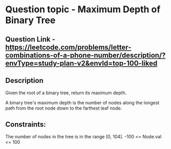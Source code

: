 # Question topic - Maximum Depth of Binary Tree

## Question Link - https://leetcode.com/problems/letter-combinations-of-a-phone-number/description/?envType=study-plan-v2&envId=top-100-liked

## Description
Given the root of a binary tree, return its maximum depth.

A binary tree's maximum depth is the number of nodes along the longest path from the root node down to the farthest leaf node.

## Constraints:
The number of nodes in the tree is in the range [0, 104].
-100 <= Node.val <= 100
